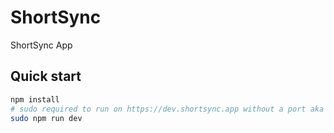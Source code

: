 # ShortSync

ShortSync App

## Quick start

```bash
npm install
# sudo required to run on https://dev.shortsync.app without a port aka port 443
sudo npm run dev
```
